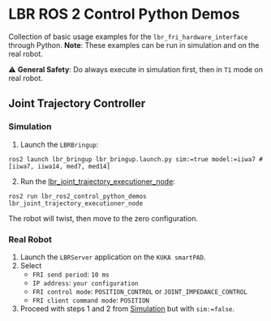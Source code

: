 # LBR ROS 2 Control Python Demos
Collection of basic usage examples for the `lbr_fri_hardware_interface` through Python. **Note**: These examples can be run in simulation and on the real robot.

⚠️ **General Safety**: Do always execute in simulation first, then in `T1` mode on real robot.

## Joint Trajectory Controller
### Simulation
1. Launch the `LBRBringup`:
```shell
ros2 launch lbr_bringup lbr_bringup.launch.py sim:=true model:=iiwa7 # [iiwa7, iiwa14, med7, med14]
```

2. Run the [lbr_joint_trajectory_executioner_node](lbr_ros2_control_python_demos/lbr_joint_trajectory_executioner_node.py):
```shell
ros2 run lbr_ros2_control_python_demos lbr_joint_trajectory_executioner_node
```
The robot will twist, then move to the zero configuration.

### Real Robot
1. Launch the `LBRServer` application on the `KUKA smartPAD`.
2. Select
    - `FRI send period`: `10 ms`
    - `IP address`: `your configuration`
    - `FRI control mode`: `POSITION_CONTROL` or `JOINT_IMPEDANCE_CONTROL`
    - `FRI client command mode`: `POSITION`
3. Proceed with steps 1 and 2 from [Simulation](#simulation) but with `sim:=false`.
